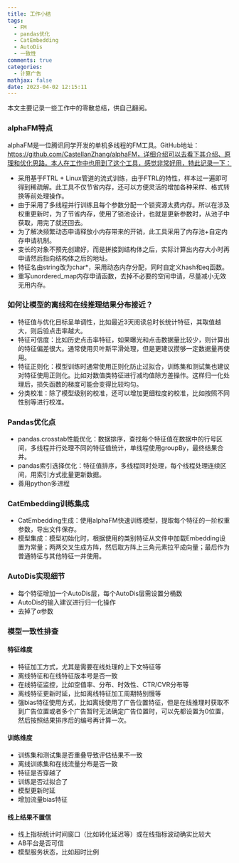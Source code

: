 ```yaml
---
title: 工作小结
tags:
  - FM
  - pandas优化
  - CatEmbedding
  - AutoDis
  - 一致性
comments: true
categories:
  - 计算广告
mathjax: false
date: 2023-04-02 12:15:11
---
```


本文主要记录一些工作中的零散总结，供自己翻阅。

### alphaFM特点

alphaFM是一位腾讯同学开发的单机多线程的FM工具。GitHub地址：https://github.com/CastellanZhang/alphaFM，详细介绍可以去看下其介绍、原理和优化思路。本人在工作中也用到了这个工具，感觉非常好用，特此记录一下：

* 采用基于FTRL + Linux管道的流式训练，由于FTRL的特性，样本过一遍即可得到稀疏解。此工具不仅节省内存，还可以方便灵活的增加各种采样、格式转换等前处理操作。
* 由于采用了多线程并行训练且每个参数分配一个锁资源太费内存。所以在涉及权重更新时，为了节省内存，使用了锁池设计，也就是更新参数时，从池子中获取，用完了就还回去。
* 为了解决频繁动态申请释放小内存带来的开销，此工具采用了内存池+自定内存申请机制。
* 变长的对象不预先创建好，而是拼接到结构体之后，实际计算出内存大小时再申请然后指向结构体之后的地址。
* 特征名由string改为char*，采用动态内存分配，同时自定义hash和eq函数。
* 重写unordered_map内存申请函数，去掉不必要的空间申请，尽量减小无效无用内存。

### 如何让模型的离线和在线推理结果分布接近？

* 特征值与优化目标呈单调性，比如最近3天阅读总时长统计特征，其取值越大，则后验点击率越大。
* 特征可信度：比如历史点击率特征，如果曝光和点击数据量比较少，则计算出的特征偏差很大。通常使用贝叶斯平滑处理，但是更建议攒够一定数据量再使用。
* 特征正则化：模型训练时通常使用正则化防止过拟合，训练集和测试集也建议对特征使用正则化。比如对数值类特征进行减均值除方差操作。这样归一化处理后，损失函数的梯度可能会变得比较均匀。
* 分类校准：除了模型级别的校准，还可以增加更细粒度的校准，比如按照不同性别等进行校准。

### Pandas优化点

* pandas.crosstab性能优化：数据排序，查找每个特征值在数据中的行号区间，多线程并行处理不同的特征值统计，单线程使用groupBy，最终结果合并。
* pandas索引选择优化：特征值排序，多线程同时处理，每个线程处理连续区间，用索引方式批量更新数据。
* 善用python多进程

### CatEmbedding训练集成

* CatEmbedding生成：使用alphaFM快速训练模型，提取每个特征的一阶权重参数，导出文件保存。
* 模型集成：模型初始化时，根据使用的类别特征从文件中加载Embedding设置为常量；两两交叉生成方阵，然后取方阵上三角元素拉平成向量；最后作为普通特征与其他特征一并使用。

### AutoDis实现细节

* 每个特征增加一个AutoDis层，每个AutoDis层需设置分桶数
* AutoDis的输入建议进行归一化操作
* 去掉了$\alpha$参数

### 模型一致性排查

#### 特征维度

* 特征加工方式，尤其是需要在线处理的上下文特征等
* 离线特征和在线特征版本号是否一致
* 在线特征监控，比如空值率、分布、时效性、CTR/CVR分布等
* 离线特征更新时延，比如离线特征加工周期特别慢等
* 强bias特征使用方式，比如离线使用了广告位置特征，但是在线推理时获取不到广告位置或者多个广告暂时无法确定广告位置时，可以先都设置为0位置，然后按照结果排序后的编号再计算一次。

#### 训练维度

* 训练集和测试集是否重叠导致评估结果不一致
* 离线训练集和在线流量分布是否一致
* 特征是否穿越了
* 训练是否过拟合了
* 模型更新时延
* 增加流量bias特征

#### 线上结果不置信

* 线上指标统计时间窗口（比如转化延迟等）或在线指标波动确实比较大
* AB平台是否可信
* 模型服务状态，比如超时比例

